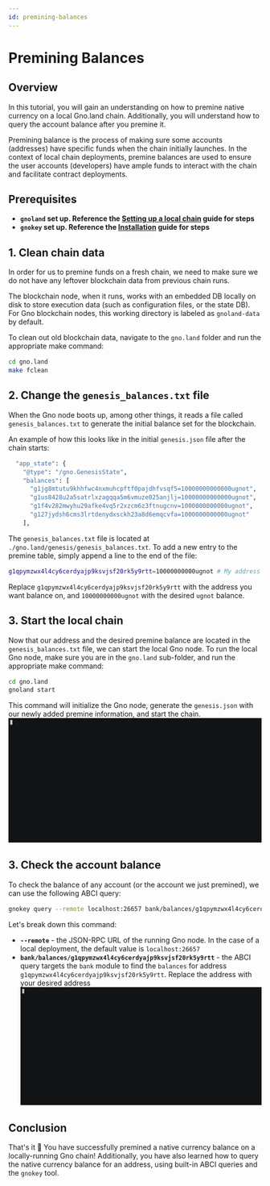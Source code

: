 ```yaml
---
id: premining-balances
---
```


# Premining Balances

## Overview

In this tutorial, you will gain an understanding on how to premine native currency on a local Gno.land chain.
Additionally, you will understand how to query the account balance after you premine it.

Premining balance is the process of making sure some accounts (addresses) have specific funds when the chain initially
launches. In the context of local chain deployments, premine balances are used to ensure the user accounts (developers)
have ample funds to interact with the chain and facilitate contract deployments.

## Prerequisites

- **`gnoland` set up. Reference the [Setting up a local chain](setting-up-a-local-chain.md#installation) guide for steps**
- **`gnokey` set up. Reference the [Installation](../getting-started/local-setup/installation.md#2-installing-the-required-tools-) guide
  for steps**

## 1. Clean chain data

In order for us to premine funds on a fresh chain, we need to make sure we do not have any leftover blockchain data
from previous chain runs.

The blockchain node, when it runs, works with an embedded DB locally on disk to store execution data (such as
configuration files, or the state DB). For Gno blockchain nodes, this working directory is labeled as `gnoland-data` by
default.

To clean out old blockchain data, navigate to the `gno.land` folder and run the appropriate make command:

```bash
cd gno.land
make fclean
```

## 2. Change the `genesis_balances.txt` file

When the Gno node boots up, among other things, it reads a file called `genesis_balances.txt` to generate the initial
balance set for the blockchain.

An example of how this looks like in the initial `genesis.json` file after the chain starts:

```bash
  "app_state": {
    "@type": "/gno.GenesisState",
    "balances": [
      "g1jg8mtutu9khhfwc4nxmuhcpftf0pajdhfvsqf5=10000000000000ugnot",
      "g1us8428u2a5satrlxzagqqa5m6vmuze025anjlj=10000000000000ugnot",
      "g1f4v282mwyhu29afke4vq5r2xzcm6z3ftnugcnv=1000000000000ugnot",
      "g127jydsh6cms3lrtdenydxsckh23a8d6emqcvfa=1000000000000ugnot"
    ],
``` 
The `genesis_balances.txt` file is located at `./gno.land/genesis/genesis_balances.txt`.
To add a new entry to the premine table, simply append a line to the end of the file:
```bash
g1qpymzwx4l4cy6cerdyajp9ksvjsf20rk5y9rtt=10000000000ugnot # My address
```
Replace `g1qpymzwx4l4cy6cerdyajp9ksvjsf20rk5y9rtt` with the address you want balance on, and `10000000000ugnot` with the
desired `ugnot` balance.
## 3. Start the local chain
Now that our address and the desired premine balance are located in the `genesis_balances.txt` file, we can start the
local Gno node.
To run the local Gno node, make sure you are in the `gno.land` sub-folder, and run the appropriate make command:
```bash
cd gno.land
gnoland start
```
This command will initialize the Gno node, generate the `genesis.json` with our newly added premine information, and
start the chain.
![gnoland start](../assets/getting-started/local-setup/setting-up-funds/gnoland-start.gif)
## 3. Check the account balance
To check the balance of any account (or the account we just premined), we can use the following ABCI query:
```bash
gnokey query --remote localhost:26657 bank/balances/g1qpymzwx4l4cy6cerdyajp9ksvjsf20rk5y9rtt
```
Let's break down this command:
- **`--remote`** - the JSON-RPC URL of the running Gno node. In the case of a local deployment, the default value
  is `localhost:26657`
- **`bank/balances/g1qpymzwx4l4cy6cerdyajp9ksvjsf20rk5y9rtt`** - the ABCI query targets the `bank` module to find
  the `balances` for address `g1qpymzwx4l4cy6cerdyajp9ksvjsf20rk5y9rtt`. Replace the address with your desired address
  ![gnokey query](../assets/getting-started/local-setup/setting-up-funds/gnokey-query.gif)
## Conclusion
That's it 🎉
You have successfully premined a native currency balance on a locally-running Gno chain!
Additionally, you have also learned how to query the native currency balance for an address, using built-in ABCI queries
and the `gnokey` tool.